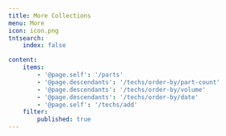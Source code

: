 ```yaml
---
title: More Collections
menu: More
icon: icon.png
tntsearch:
    index: false

content:
    items: 
        - '@page.self': '/parts'
        - '@page.descendants': '/techs/order-by/part-count'
        - '@page.descendants': '/techs/order-by/volume'
        - '@page.descendants': '/techs/order-by/date'
        - '@page.self': '/techs/add'
    filter:
        published: true
---
```

